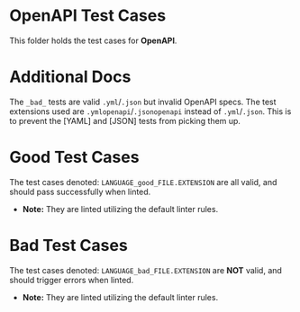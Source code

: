 # OpenAPI Test Cases

This folder holds the test cases for **OpenAPI**.

# Additional Docs

The `_bad_` tests are valid `.yml`/`.json` but invalid OpenAPI specs.
The test extensions used are `.ymlopenapi`/`.jsonopenapi` instead of `.yml`/`.json`. This is to prevent the [YAML] and [JSON] tests from picking them up.

# Good Test Cases

The test cases denoted: `LANGUAGE_good_FILE.EXTENSION` are all valid, and should pass successfully when linted.

- **Note:** They are linted utilizing the default linter rules.

# Bad Test Cases

The test cases denoted: `LANGUAGE_bad_FILE.EXTENSION` are **NOT** valid, and should trigger errors when linted.

- **Note:** They are linted utilizing the default linter rules.
